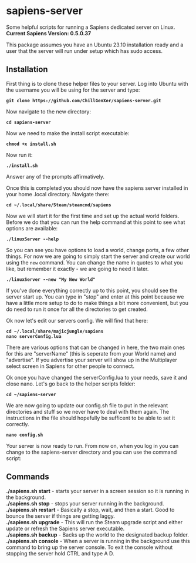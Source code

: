 # sapiens-server
Some helpful scripts for running a Sapiens dedicated server on Linux.<br>
**Current Sapiens Version: 0.5.0.37**

This package assumes you have an Ubuntu 23.10 installation ready and a user that the server will run under setup which has sudo access.  

## Installation

First thing is to clone these helper files to your server.  Log into Ubuntu with the username you will be using for the server and type:

**``git clone https://github.com/ChillGenXer/sapiens-server.git``**

Now navigate to the new directory:<br>

**``cd sapiens-server``**

Now we need to make the install script executable:<br>

**``chmod +x install.sh``**

Now run it:

**``./install.sh``**

Answer any of the prompts affirmatively.

Once this is completed you should now have the sapiens server installed in your home .local directory. Navigate there:

**``cd ~/.local/share/Steam/steamcmd/sapiens``**

Now we will start it for the first time and set up the actual world folders.  Before we do that you can run the help command at this point to see what options are available:

**``./linuxServer --help``**

So you can see you have options to load a world, change ports, a few other things.  For now we are going to simply start the server and create our world using the ``new`` command.  You can change the name in quotes to what you like, but remember it exactly - we are going to need it later.

**``./linuxServer --new "My New World"``**

If you've done everything correctly up to this point, you should see the server start up.  You can type in "stop" and enter at this point because we have a little more setup to do to make things a bit more convenient, but you do need to run it once for all the directories to get created.

Ok now let's edit our servers config.  We will find that here:

**``cd ~/.local/share/majicjungle/sapiens``**<br>
**``nano serverConfig.lua``**

There are various options that can be changed in here, the two main ones for this are "serverName" (this is seperate from your World name) and "advertise".  If you advertise your server will show up in the Multiplayer select screen in Sapiens for other people to connect.

Ok once you have changed the serverConfig.lua to your needs, save it and close nano. Let's go back to the helper scripts folder:

**``cd ~/sapiens-server``**

We are now going to update our config.sh file to put in the relevant directories and stuff so we never have to deal with them again.  The instructions in the file should hopefully be sufficent to be able to set it correctly.

**``nano config.sh``**

Your server is now ready to run.  From now on, when you log in you can change to the sapiens-server directory and you can use the command script:

## Commands

**./sapiens.sh start** - starts your server in a screen session so it is running in the background.<br>
**./sapiens.sh stop** - stops your server running in the background.<br>
**./sapiens.sh restart** - Basically a stop, wait, and then a start.  Good to bounce the server if things are getting laggy.<br>
**./sapiens.sh upgrade** - This will run the Steam upgrade script and either update or refresh the Sapiens server executable.<br>
**./sapiens.sh backup** - Backs up the world to the designated backup folder.<br>
**./sapiens.sh console** - When a server is running in the background use this command to bring up the server console.  To exit the console without stopping the server hold CTRL and type A D.<br>

